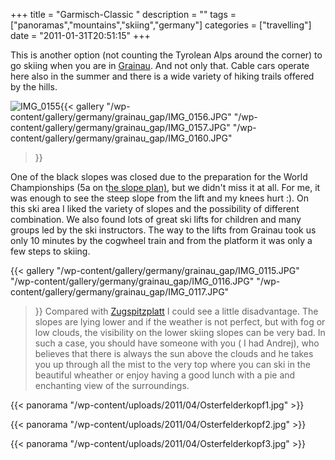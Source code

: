 +++
title = "Garmisch-Classic "
description = ""
tags = ["panoramas","mountains","skiing","germany"]
categories = ["travelling"]
date = "2011-01-31T20:51:15"
+++

This is another option (not counting the Tyrolean Alps around the corner) to go skiing when you are
in <a title="Holiday in Grainau" href="http://www.ajka-andrej.com/2011/01/30/holiday-in-grainau/"
target="_blank">Grainau</a>. And not only that. Cable cars operate here also in the summer and
there is a wide variety of hiking trails offered by the hills.

<img class="ngg-singlepic ngg-left"
src="http://www.ajka-andrej.com/wp-content/gallery/germany/grainau_gap/thumbs/thumbs_IMG_0155.JPG"
alt="IMG_0155" />{{< gallery
    "/wp-content/gallery/germany/grainau_gap/IMG_0156.JPG"
    "/wp-content/gallery/germany/grainau_gap/IMG_0157.JPG"
    "/wp-content/gallery/germany/grainau_gap/IMG_0160.JPG"
>}}

One of the black slopes was closed due to the preparation for the World Championships (5a on t<a
title="slope plan for Garmisch-Classic"
href="http://www.skigebiete-test.de/pistenplan/garmisch-partenkirchen-classic-gebiet.html"
target="_blank">he slope plan)</a>, but we didn't miss it at all. For me, it was enough to see the
steep slope from the lift and my knees hurt :). On this ski area I liked the variety of slopes and
the possibility of different combination. We also found lots of great ski lifts for children and
many groups led by the ski instructors. The way to the lifts from Grainau took us only 10 minutes
by the cogwheel train and from the platform it was only a few steps to skiing.

{{< gallery
    "/wp-content/gallery/germany/grainau_gap/IMG_0115.JPG"
    "/wp-content/gallery/germany/grainau_gap/IMG_0116.JPG"
    "/wp-content/gallery/germany/grainau_gap/IMG_0117.JPG"
>}}
Compared with <a title="Zugspitzplatt" href="http://www.ajka-andrej.com/2011/01/31/zugspitzplatt/"
target="_blank">Zugspitzplatt</a> I could see a little disadvantage. The slopes are lying lower and
if the weather is not perfect, but with fog or low clouds, the visibility on the lower skiing
slopes can be very bad. In such a case, you should have someone with you ( I had Andrej), who
believes that there is always the sun above the clouds and he takes you up through all the mist to
the very top where you can ski in the beautiful wheather or enjoy having a good lunch with a pie
and enchanting view of the surroundings.

{{< panorama "/wp-content/uploads/2011/04/Osterfelderkopf1.jpg"  >}}

{{< panorama "/wp-content/uploads/2011/04/Osterfelderkopf2.jpg"  >}}

{{< panorama "/wp-content/uploads/2011/04/Osterfelderkopf3.jpg"  >}}
